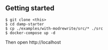 ## Getting started

```
$ git clone <this>
$ cd damp-starter
$ cp ./examples/with-modrewrite/src/* ./src
$ docker-compose up -d
```

Then open http://localhost